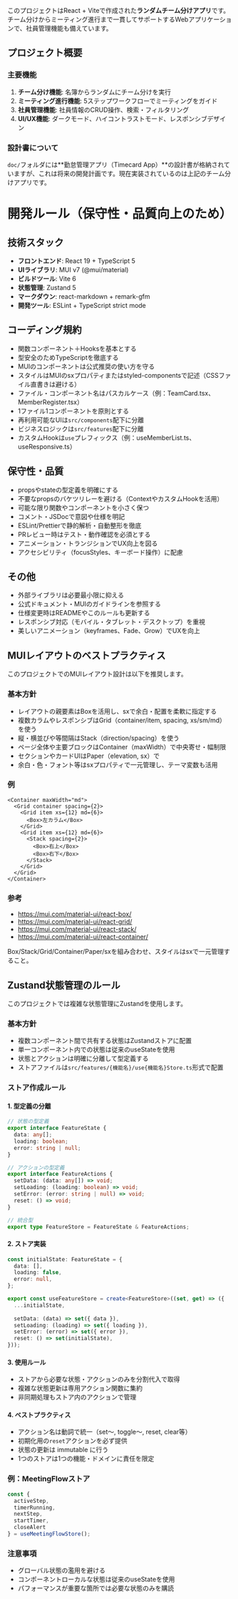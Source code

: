 このプロジェクトはReact + Viteで作成された**ランダムチーム分けアプリ**です。チーム分けからミーティング進行まで一貫してサポートするWebアプリケーションで、社員管理機能も備えています。

## プロジェクト概要

### 主要機能
1. **チーム分け機能**: 名簿からランダムにチーム分けを実行
2. **ミーティング進行機能**: 5ステップワークフローでミーティングをガイド
3. **社員管理機能**: 社員情報のCRUD操作、検索・フィルタリング
4. **UI/UX機能**: ダークモード、ハイコントラストモード、レスポンシブデザイン

### 設計書について
`doc/`フォルダには**勤怠管理アプリ（Timecard App）**の設計書が格納されていますが、これは将来の開発計画です。現在実装されているのは上記のチーム分けアプリです。

# 開発ルール（保守性・品質向上のため）

## 技術スタック
- **フロントエンド**: React 19 + TypeScript 5
- **UIライブラリ**: MUI v7 (@mui/material)
- **ビルドツール**: Vite 6
- **状態管理**: Zustand 5
- **マークダウン**: react-markdown + remark-gfm
- **開発ツール**: ESLint + TypeScript strict mode

## コーディング規約
- 関数コンポーネント＋Hooksを基本とする
- 型安全のためTypeScriptを徹底する
- MUIのコンポーネントは公式推奨の使い方を守る
- スタイルはMUIのsxプロパティまたはstyled-componentsで記述（CSSファイル直書きは避ける）
- ファイル・コンポーネント名はパスカルケース（例：TeamCard.tsx、MemberRegister.tsx）
- 1ファイル1コンポーネントを原則とする
- 再利用可能なUIは`src/components`配下に分離
- ビジネスロジックは`src/features`配下に分離
- カスタムHookは`use`プレフィックス（例：useMemberList.ts、useResponsive.ts）

## 保守性・品質
- propsやstateの型定義を明確にする
- 不要なpropsのバケツリレーを避ける（ContextやカスタムHookを活用）
- 可能な限り関数やコンポーネントを小さく保つ
- コメント・JSDocで意図や仕様を明記
- ESLint/Prettierで静的解析・自動整形を徹底
- PRレビュー時はテスト・動作確認を必須とする
- アニメーション・トランジションでUX向上を図る
- アクセシビリティ（focusStyles、キーボード操作）に配慮

## その他
- 外部ライブラリは必要最小限に抑える
- 公式ドキュメント・MUIのガイドラインを参照する
- 仕様変更時はREADMEやこのルールも更新する
- レスポンシブ対応（モバイル・タブレット・デスクトップ）を重視
- 美しいアニメーション（keyframes、Fade、Grow）でUXを向上

## MUIレイアウトのベストプラクティス

このプロジェクトでのMUIレイアウト設計は以下を推奨します。

### 基本方針
- レイアウトの親要素はBoxを活用し、sxで余白・配置を柔軟に指定する
- 複数カラムやレスポンシブはGrid（container/item, spacing, xs/sm/md）を使う
- 縦・横並びや等間隔はStack（direction/spacing）を使う
- ページ全体や主要ブロックはContainer（maxWidth）で中央寄せ・幅制限
- セクションやカードUIはPaper（elevation, sx）で
- 余白・色・フォント等はsxプロパティで一元管理し、テーマ変数も活用

### 例
```
<Container maxWidth="md">
  <Grid container spacing={2}>
    <Grid item xs={12} md={6}>
      <Box>左カラム</Box>
    </Grid>
    <Grid item xs={12} md={6}>
      <Stack spacing={2}>
        <Box>右上</Box>
        <Box>右下</Box>
      </Stack>
    </Grid>
  </Grid>
</Container>
```

### 参考
- https://mui.com/material-ui/react-box/
- https://mui.com/material-ui/react-grid/
- https://mui.com/material-ui/react-stack/
- https://mui.com/material-ui/react-container/

Box/Stack/Grid/Container/Paper/sxを組み合わせ、スタイルはsxで一元管理すること。

## Zustand状態管理のルール

このプロジェクトでは複雑な状態管理にZustandを使用します。

### 基本方針
- 複数コンポーネント間で共有する状態はZustandストアに配置
- 単一コンポーネント内での状態は従来のuseStateを使用
- 状態とアクションは明確に分離して型定義する
- ストアファイルは`src/features/{機能名}/use{機能名}Store.ts`形式で配置

### ストア作成ルール

#### 1. 型定義の分離
```typescript
// 状態の型定義
export interface FeatureState {
  data: any[];
  loading: boolean;
  error: string | null;
}

// アクションの型定義
export interface FeatureActions {
  setData: (data: any[]) => void;
  setLoading: (loading: boolean) => void;
  setError: (error: string | null) => void;
  reset: () => void;
}

// 統合型
export type FeatureStore = FeatureState & FeatureActions;
```

#### 2. ストア実装
```typescript
const initialState: FeatureState = {
  data: [],
  loading: false,
  error: null,
};

export const useFeatureStore = create<FeatureStore>((set, get) => ({
  ...initialState,
  
  setData: (data) => set({ data }),
  setLoading: (loading) => set({ loading }),
  setError: (error) => set({ error }),
  reset: () => set(initialState),
}));
```

#### 3. 使用ルール
- ストアから必要な状態・アクションのみを分割代入で取得
- 複雑な状態更新は専用アクション関数に集約
- 非同期処理もストア内のアクションで管理

#### 4. ベストプラクティス
- アクション名は動詞で統一（set〜, toggle〜, reset, clear等）
- 初期化用の`reset`アクションを必ず提供
- 状態の更新は immutable に行う
- 1つのストアは1つの機能・ドメインに責任を限定

### 例：MeetingFlowストア
```typescript
const { 
  activeStep, 
  timerRunning, 
  nextStep, 
  startTimer, 
  closeAlert 
} = useMeetingFlowStore();
```

### 注意事項
- グローバル状態の濫用を避ける
- コンポーネントローカルな状態は従来のuseStateを使用
- パフォーマンスが重要な箇所では必要な状態のみを購読